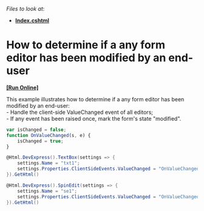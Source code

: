 <!-- default file list -->
*Files to look at*:

* **[Index.cshtml](./CS/WebSite/Views/Home/Index.cshtml)**
<!-- default file list end -->
# How to determine if a any form editor has been modified by an end-user
<!-- run online -->
**[[Run Online]](https://codecentral.devexpress.com/e4728/)**
<!-- run online end -->


<p>This example illustrates how to determine if a any form editor has been modified by an end-user:<br />
- Handle the client-side ValueChanged event of all editors;<br />
- If any event has been raised once, mark the form's state "modified".</p>

```js
var isChanged = false;
function OnValueChanged(s, e) {
    isChanged = true;
}
```

<p> </p>

```cs
@Html.DevExpress().TextBox(settings => {
    settings.Name = "txt1";
    settings.Properties.ClientSideEvents.ValueChanged = "OnValueChanged";
}).GetHtml()
```

<p> </p>

```cs
@Html.DevExpress().SpinEdit(settings => {
    settings.Name = "se1";
    settings.Properties.ClientSideEvents.ValueChanged = "OnValueChanged";
}).GetHtml()
```

<p> </p>

<br/>


